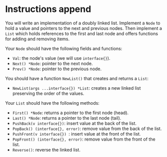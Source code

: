 # Instructions append

You will write an implementation of a doubly linked list. Implement a
`Node` to hold a value and pointers to the next and previous nodes. Then
implement a `List` which holds references to the first and last node and
offers functions for adding and removing items.

Your `Node` should have the following fields and functions:

* `Val`: the node's value (we will use `interface{}`).
* `Next() *Node`: pointer to the next node.
* `Prev() *Node`: pointer to the previous node.

You should have a function `NewList()` that creates and returns a `List`:

* `NewList(args ...interface{}) *List`: creates a new linked list preserving the order of the values.

Your `List` should have the following methods:

* `First() *Node`: returns a pointer to the first node (head).
* `Last() *Node`: returns a pointer to the last node (tail).
* `PushBack(v interface{})`: insert value at the back of the list.
* `PopBack() (interface{}, error)`: remove value from the back of the list.
* `PushFront(v interface{}) `: insert value at the front of the list.
* `PopFront() (interface{}, error)`: remove value from the front of the list.
* `Reverse()`: reverse the linked list.
